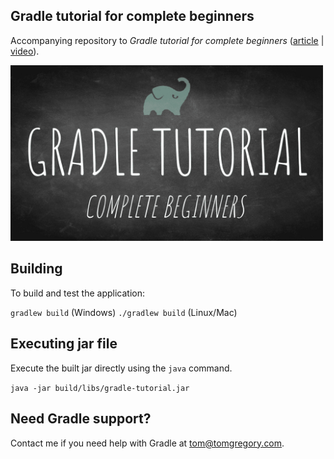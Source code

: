 ## Gradle tutorial for complete beginners

Accompanying repository to *Gradle tutorial for complete beginners* ([article](https://tomgregory.com/gradle-tutorial-for-complete-beginners) | [video](https://youtu.be/-dtcEMLNmn0)).

[<img src="Gradle-tutorial-for-complete-beginners.png" width="500"/>](https://youtu.be/-dtcEMLNmn0)

## Building

To build and test the application:

`gradlew build` (Windows)
`./gradlew build` (Linux/Mac)

## Executing jar file

Execute the built jar directly using the `java` command.

`java -jar build/libs/gradle-tutorial.jar`

## Need Gradle support?
Contact me if you need help with Gradle at [tom@tomgregory.com](mailto:tom@tomgregory.com).
